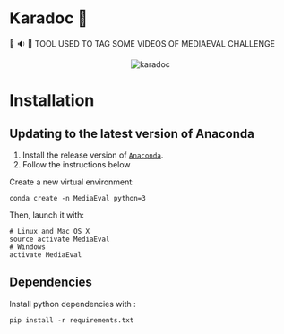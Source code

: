 # Karadoc :hamburger:

:movie_camera: :sound: :page_facing_up: TOOL USED TO TAG SOME VIDEOS OF MEDIAEVAL CHALLENGE

<p align="center">
	<img alt="karadoc" src="https://pbs.twimg.com/profile_images/650415117570543616/C7Y4mLPk.jpg">
</p>

# Installation

## Updating to the latest version of Anaconda

1. Install the release version of [`Anaconda`](https://www.continuum.io/downloads).
2. Follow the instructions below

Create a new virtual environment:
```
conda create -n MediaEval python=3
```
Then, launch it with:
```
# Linux and Mac OS X
source activate MediaEval
# Windows
activate MediaEval
```

## Dependencies

Install python dependencies with :
```
pip install -r requirements.txt
```
